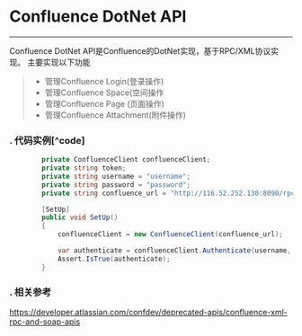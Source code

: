 # Confluence DotNet API

------

Confluence DotNet API是Confluence的DotNet实现，基于RPC/XML协议实现。
主要实现以下功能

> * 管理Confluence Login(登录操作)
> * 管理Confluence Space(空间操作
> * 管理Confluence Page (页面操作)
> * 管理Confluence Attachment(附件操作)



### . 代码实例[^code]

```C#
        private ConfluenceClient confluenceClient;
        private string token;
        private string username = "username";
        private string password = "password";
        private string confluence_url = "http://116.52.252.130:8090/rpc/xmlrpc";

        [SetUp]
        public void SetUp()
        {
            confluenceClient = new ConfluenceClient(confluence_url);

            var authenticate = confluenceClient.Authenticate(username, password, ref token);
            Assert.IsTrue(authenticate);
        }
```


### . 相关参考
https://developer.atlassian.com/confdev/deprecated-apis/confluence-xml-rpc-and-soap-apis
